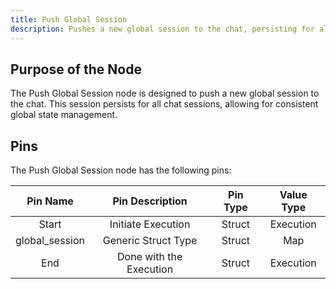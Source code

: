 ```yaml
---
title: Push Global Session
description: Pushes a new global session to the chat, persisting for all chat sessions.
---
```


## Purpose of the Node
The Push Global Session node is designed to push a new global session to the chat. This session persists for all chat sessions, allowing for consistent global state management.

## Pins
The Push Global Session node has the following pins:

| Pin Name   | Pin Description                   | Pin Type | Value Type |
|:----------:|:---------------------------------:|:------:|:------:|
| Start      | Initiate Execution                | Struct | Execution |
| global_session | Generic Struct Type              | Struct | Map |
| End        | Done with the Execution             | Struct | Execution |